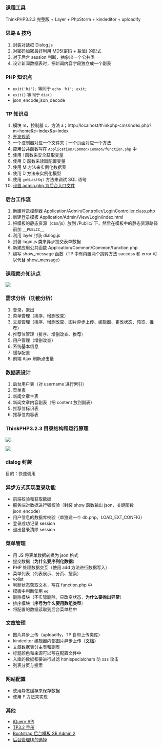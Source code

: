 ### 课程工具
ThinkPHP3.2.3 完整版 + Layer + PhpStorm + kindeditor + uploadify

### 思路 & 技巧
1. 封装对话框 Dialog.js
2. 对密码加密最好利用 MD5(密码 + 盐值) 的形式
3. 对于后台 session 判断，抽象出一个公共类
4. 设计新闻数据表时，把新闻内容字段独立成一个副表

### PHP 知识点
- `exit('hi');` 等同于 `echo 'hi'; exit;`
- `exit()` 等同于 `die()`
- json_encode,json_decode

### TP 知识点
1. 模块 m，控制器 c，方法 a；http://localhost/thinkphp-cms/index.php?m=home&c=index&a=index
2. [开发规范](http://document.thinkphp.cn/manual_3_2.html#develop_standard)
3. 一个控制器对应一个文件夹；一个页面对应一个方法
4. 应用公共函数写在 `Application/Common/Common/function.php` 中
5. 使用 I 函数来安全获取变量
6. 使用 C 函数来读取配置变量
7. 使用 M 方法来实例化数据表
8. 使用 D 方法来实例化模型
9. 使用 `getLastSql` 方法来调试 SQL 语句
0. [设置 admin.php 为后台入口文件](http://document.thinkphp.cn/manual_3_2/bind_index.html)

### 后台工作流
1. 新建登录控制器 Application/Admin/Controller/LoginController.class.php
2. 新建登录模板 Application/Admin/View/Login/index.html
3. 把模板的静态资源（css/js）放到 /Public/ 下，然后在模板中的静态资源路径前加 `__PUBLIC__`
4. 利用 layer 封装 dialog.js
5. 封装 login.js 类来异步提交表单数据
6. 新建应用公共函数 Application/Common/Common/function.php
7. 编写 show_message 函数（TP 中有内置两个跳转方法 success 和 error 可以代替 show_message）

### 课程简介知识点

![](http://oc6to49ug.bkt.clouddn.com/8811546e31d9a569f698a940b675ba9f.png)

### 需求分析（功能分析）
1. 登录，退出
2. 菜单管理（排序、增删改查）
3. 文章管理（排序、增删改查、图片异步上传、编辑器、更改状态、预览、推荐）
4. 推荐位管理（排序、增删改查、推荐）
5. 用户管理（增删改查）
6. 系统基本信息
7. 缓存配置
8. 前端 Ajax 刷新点击量

### 数据表设计
1. 后台用户表（对 username 进行索引）
2. 菜单表
3. 新闻文章主表
4. 新闻文章内容副表（把 content 放到副表）
5. 推荐位标识表
6. 推荐位内容表

### ThinkPHP3.2.3 目录结构和运行原理
![](http://oc6to49ug.bkt.clouddn.com/9188a1c0aa30a2b35b2c0fd9f986f615.png)

![](http://oc6to49ug.bkt.clouddn.com/ce8516f4e6d5f39da95040d7f1878ce1.png)

### dialog 封装

目的：快速调用

### 异步方式实现登录功能
- 前端校验和获取数据
- 服务端对数据进行强校验（封装 show 函数输出 json，关键函数 json_encode）
- 用户信息的数据库校验（单独建一个 db.php，LOAD_EXT_CONFIG）
- 登录成功记录 session
- 退出登录清除 session

### 菜单管理
- 用 JS 将表单数据转换为 json 格式
- 提交数据（**为什么要序列化数据**）
- PHP 处理数据交互（使用 add 方法进行数据写入）
- 菜单列表（列表展示、分页、搜索）
 - volist
 - 判断状态获取文本，写在 function.php 中
 - 模板中判断使用 `eq`
- 删除模块（不实际删除，只改变状态，**为什么要抛出异常**）
- 排序模块（**序号为什么要用数组类型**）
- 将配置的数据读取到后台菜单栏中

### 文章管理
- 图片异步上传（uploadify，TP 自带上传类库）
- kindeditor 编辑器内部图片异步上传（[文档](http://kindeditor.net/docs/upload.html)）
- 文章数据表分主表和副表
- 标题颜色和来源可以写在配置文件中
- 入库的数据都要进行过滤 htmlspecialchars 防 xss 攻击
- 列表分页与搜索

### 网站配置
- 使用静态缓存来保存数据
- 使用 F 方法来实现

### 其他
- [jQuery API](http://jquery.cuishifeng.cn/)
- [TP3.2 手册](http://document.thinkphp.cn/manual_3_2.html)
- [Bootstrap 后台模板 SB Admin 2](https://startbootstrap.com/template-overviews/sb-admin-2/)
- [后台管理UI的选择](http://www.suchso.com/UIweb/houtai-ui.html)
